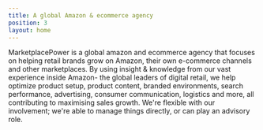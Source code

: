 ```yaml
---
title: A global Amazon & ecommerce agency
position: 3
layout: home
---
```


MarketplacePower is a global amazon and ecommerce agency that focuses on helping retail brands grow on Amazon, their own e-commerce channels and other marketplaces. By using insight & knowledge from our vast experience inside Amazon- the global leaders of digital retail, we help optimize product setup, product content, branded environments, search performance, advertising, consumer communication, logistics and more, all contributing to maximising sales growth. We're flexible with our involvement; we're able to manage things directly, or can play an advisory role.